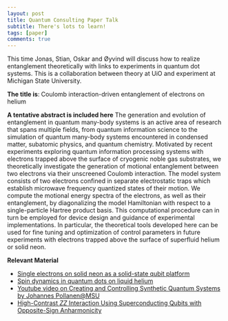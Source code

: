 ```yaml
---
layout: post
title: Quantum Consulting Paper Talk
subtitle: There's lots to learn!
tags: [paper]
comments: true
---
```


This time Jonas, Stian, Oskar and Øyvind will discuss  how to realize entanglement theoretically with links to experiments in quantum dot systems. This is a collaboration between theory at UiO and experiment at Michigan State University. 

**The title is**:
Coulomb interaction-driven entanglement of electrons on helium

**A tentative abstract is included here**
The generation and evolution of entanglement in quantum many-body systems is an active area of research that spans multiple fields, from quantum information science to the simulation of quantum many-body systems encountered in condensed matter, subatomic physics, and quantum chemistry. Motivated by recent experiments exploring quantum information processing systems with electrons trapped above the surface of cryogenic noble gas substrates, we theoretically investigate the generation of motional entanglement between two electrons via their unscreened Coulomb interaction. The model system consists of two electrons confined in separate electrostatic traps which establish microwave frequency quantized states of their motion. We compute the motional energy spectra of the electrons, as well as their entanglement, by diagonalizing the model Hamiltonian with respect to a single-particle Hartree product basis. This computational procedure can in turn be employed for device design and guidance of experimental implementations. In particular, the theoretical tools developed here can be used for fine tuning and optimization of control parameters in future experiments with electrons trapped above the surface of superfluid helium or solid neon.

**Relevant Material**
- [Single electrons on solid neon as a solid-state qubit platform](https://www.nature.com/articles/s41586-022-04539-x)
- [Spin dynamics in quantum dots on liquid helium](https://journals.aps.org/prb/abstract/10.1103/PhysRevB.107.035437)
- [Youtube video on Creating and Controlling Synthetic Quantum Systems by Johannes Pollanen@MSU](https://www.youtube.com/watch?v=jBKIGK7DDdE)
- [High-Contrast $ZZ$ Interaction Using Superconducting Qubits with Opposite-Sign Anharmonicity](https://journals.aps.org/prl/abstract/10.1103/PhysRevLett.125.200503)